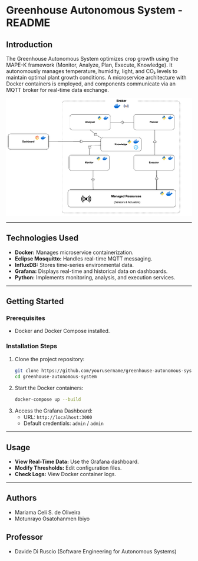 # Greenhouse Autonomous System - README

## Introduction
The Greenhouse Autonomous System optimizes crop growth using the MAPE-K framework (Monitor, Analyze, Plan, Execute, Knowledge). It autonomously manages temperature, humidity, light, and CO₂ levels to maintain optimal plant growth conditions. A microservice architecture with Docker containers is employed, and components communicate via an MQTT broker for real-time data exchange.

<p align="center">
  <img src="system_autonomous_arch.png" alt="System Architecture" width="800">
</p>

---

## Technologies Used
- **Docker:** Manages microservice containerization.
- **Eclipse Mosquitto:** Handles real-time MQTT messaging.
- **InfluxDB:** Stores time-series environmental data.
- **Grafana:** Displays real-time and historical data on dashboards.
- **Python:** Implements monitoring, analysis, and execution services.

---

## Getting Started
### Prerequisites
- Docker and Docker Compose installed.

### Installation Steps
1. Clone the project repository:
   ```bash
   git clone https://github.com/yourusername/greenhouse-autonomous-system.git
   cd greenhouse-autonomous-system
   ```
2. Start the Docker containers:
   ```bash
   docker-compose up --build
   ```
3. Access the Grafana Dashboard:
   - URL: `http://localhost:3000`
   - Default credentials: `admin` / `admin`

---

## Usage
- **View Real-Time Data:** Use the Grafana dashboard.
- **Modify Thresholds:** Edit configuration files.
- **Check Logs:** View Docker container logs.

---

## Authors
- Mariama Celi S. de Oliveira
- Motunrayo Osatohanmen Ibiyo

## Professor
- Davide Di Ruscio (Software Engineering for Autonomous Systems)


